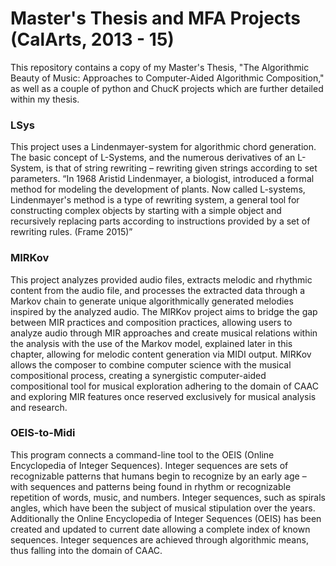 # Master's Thesis and MFA Projects (CalArts, 2013 - 15)

This repository contains a copy of my Master's Thesis, "The Algorithmic Beauty
of Music: Approaches to Computer-Aided Algorithmic Composition," as well as a
couple of python and ChucK projects which are further detailed within my thesis.

### LSys
This project uses a Lindenmayer-system for algorithmic chord generation. The
basic concept of L-Systems, and the numerous derivatives of an L-System, is
that of string rewriting – rewriting given strings according to set parameters.
“In 1968 Aristid Lindenmayer, a biologist, introduced a formal method for
modeling the development of plants. Now called L-systems, Lindenmayer's method
is a type of rewriting system, a general tool for constructing complex objects
by starting with a simple object and recursively replacing parts according to
instructions provided by a set of rewriting rules. (Frame 2015)”

### MIRKov
This project analyzes provided audio files, extracts melodic and rhythmic content 
from the audio file, and processes the extracted data through a Markov chain to
generate unique algorithmically generated melodies inspired by the analyzed audio.
The MIRKov project aims to bridge the gap between MIR practices and composition
practices, allowing users to analyze audio through MIR approaches and create
musical relations within the analysis with the use of the Markov model,
explained later in this chapter, allowing for melodic content generation via
MIDI output. MIRKov allows the composer to combine computer science with the
musical compositional process, creating a synergistic computer-aided
compositional tool for musical exploration adhering to the domain of CAAC
and exploring MIR features once reserved exclusively for musical analysis and
research.

### OEIS-to-Midi
This program connects a command-line tool to the OEIS (Online Encyclopedia of
Integer Sequences). Integer sequences are sets of recognizable patterns that
humans begin to recognize by an early age – with sequences and patterns being
found in rhythm or recognizable repetition of words, music, and numbers.
Integer sequences, such as spirals angles, which have been the subject of
musical stipulation over the years. Additionally the Online Encyclopedia of
Integer Sequences (OEIS) has been created and updated to current date allowing
a complete index of known sequences. Integer sequences are achieved through
algorithmic means, thus falling into the domain of CAAC.
